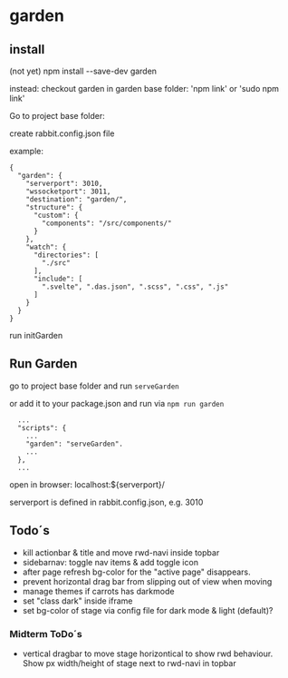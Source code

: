 # garden

## install 
(not yet) npm install --save-dev garden

instead:
checkout garden
in garden base folder: 'npm link' or 'sudo npm link'

Go to project base folder:

create rabbit.config.json file

example:
```
{
  "garden": {
    "serverport": 3010,
    "wssocketport": 3011,
    "destination": "garden/",
    "structure": {
      "custom": {
        "components": "/src/components/"
      }
    },
    "watch": {
      "directories": [
        "./src"
      ],
      "include": [
        ".svelte", ".das.json", ".scss", ".css", ".js"
      ]
    }
  }
}
```

run initGarden


## Run Garden

go to project base folder and run `serveGarden`

or add it to your package.json and run via `npm run garden`
```
  ...
  "scripts": {
    ...
    "garden": "serveGarden".
    ...
  },
  ...
```

open in browser: localhost:${serverport}/ 

serverport is defined in rabbit.config.json, e.g. 3010


## Todo´s

* kill actionbar & title and move rwd-navi inside topbar
* sidebarnav: toggle nav items & add toggle icon
* after page refresh bg-color for the "active page" disappears.
* prevent horizontal drag bar from slipping out of view when moving
* manage themes if carrots has darkmode
* set "class dark" inside iframe
* set bg-color of stage via config file for dark mode & light (default)?

### Midterm ToDo´s

* vertical dragbar to move stage horizontical to show rwd behaviour. Show px width/height of stage next to rwd-navi in topbar
